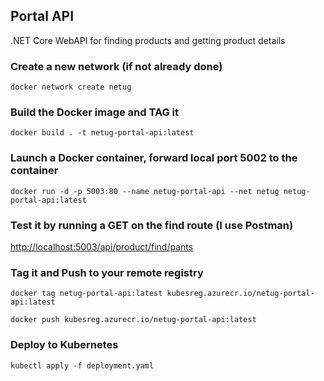 ## Portal API
.NET Core WebAPI for finding products and getting product details

### Create a new network (if not already done)
`docker network create netug`

### Build the Docker image and TAG it
`docker build . -t netug-portal-api:latest`

### Launch a Docker container, forward local port 5002 to the container
`docker run -d -p 5003:80 --name netug-portal-api --net netug netug-portal-api:latest`

### Test it by running a GET on the find route (I use Postman)
[http://localhost:5003/api/product/find/pants](http://localhost:5003/api/product/find/pants)

### Tag it and Push to your remote registry
`docker tag netug-portal-api:latest kubesreg.azurecr.io/netug-portal-api:latest`

`docker push kubesreg.azurecr.io/netug-portal-api:latest`

### Deploy to Kubernetes
`kubectl apply -f deployment.yaml`
